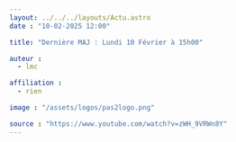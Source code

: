 ```yaml
---
layout: ../../../layouts/Actu.astro
date : "10-02-2025 12:00"

title: "Dernière MAJ : Lundi 10 Février à 15h00"

auteur :
  - lmc

affiliation :
  - rien

image : "/assets/logos/pas2logo.png"

source : "https://www.youtube.com/watch?v=zWH_9VRWn8Y"
---
```

